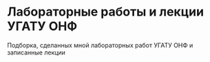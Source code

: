 # Лабораторные работы и лекции УГАТУ ОНФ
Подборка, сделанных мной лабораторных работ УГАТУ ОНФ и записанные лекции

